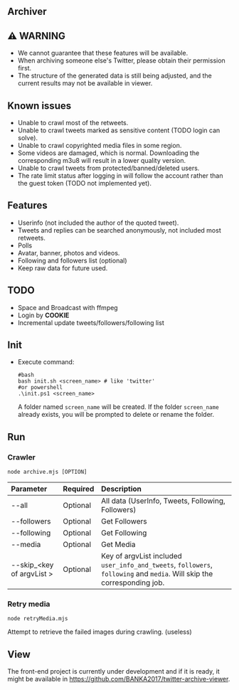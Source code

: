 Archiver
---

## ⚠ WARNING

- We cannot guarantee that these features will be available.
- When archiving someone else's Twitter, please obtain their permission first.
- The structure of the generated data is still being adjusted, and the current results may not be available in viewer.


## Known issues
- Unable to crawl most of the retweets.
- Unable to crawl tweets marked as sensitive content (TODO login can solve).
- Unable to crawl copyrighted media files in some region.
- Some videos are damaged, which is normal. Downloading the corresponding m3u8 will result in a lower quality version. 
- Unable to crawl tweets from protected/banned/deleted users. 
- The rate limit status after logging in will follow the account rather than the guest token (TODO not implemented yet).

## Features

- Userinfo (not included the author of the quoted tweet).
- Tweets and replies can be searched anonymously, not included most retweets.
- Polls
- Avatar, banner, photos and videos.
- Following and followers list (optional)
- Keep raw data for future used.

## TODO

- Space and Broadcast with ffmpeg
- Login by **COOKIE**
- Incremental update tweets/followers/following list

## Init

- Execute command:

  ```shell
  #bash
  bash init.sh <screen_name> # like 'twitter'
  #or powershell
  .\init.ps1 <screen_name>
  ```

  A folder named `screen_name` will be created. If the folder `screen_name` already exists, you will be prompted to delete or rename the folder.

## Run

### Crawler

```shell
node archive.mjs [OPTION]
```
|Parameter|Required|Description|
|:--|:--|:--|
|--all|Optional|All data (UserInfo, Tweets, Following, Followers)|
|--followers|Optional|Get Followers|
|--following|Optional|Get Following|
|--media|Optional|Get Media|
|--skip_\<key of argvList \>|Optional|Key of argvList included `user_info_and_tweets`, `followers`, `following` and `media`. Will skip the corresponding job.|

### Retry media

```shell
node retryMedia.mjs
```

Attempt to retrieve the failed images during crawling. (useless)

## View

The front-end project is currently under development and if it is ready, it might be available in <https://github.com/BANKA2017/twitter-archive-viewer>.
